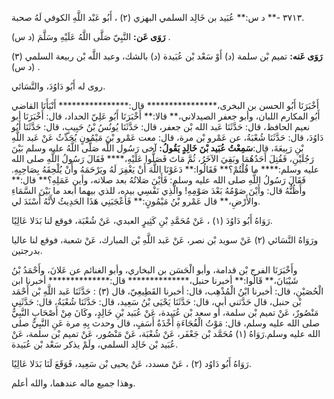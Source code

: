 ٣٧١٣ -** د س:** عُبَيد بن خَالِد السلمي البهزي (٢) ، أَبُو عَبْد اللَّهِ الكوفي لَهُ صحبة.

**رَوَى عَن:** النَّبِيّ صَلَّى اللَّهُ عَلَيْهِ وسَلَّمَ (د س) .

**رَوَى عَنه:** تميم بْن سلمة (د) أَوْ سَعْد بْن عُبَيدة (د) بالشك، وعبد اللَّه بْن ربيعة السلمي (٣) (د س) .

روى له أَبُو دَاوُدَ، والنَّسَائي.

أَخْبَرَنَا أَبُو الحسن بن البخرى،**************** قال:**************** أَنْبَأَنَا القاضي أَبُو المكارم اللبان، وأبو جعفر الصيدلاني،** قالا:** أَخْبَرَنَا أَبُو عَلِيّ الحداد، قال: أَخْبَرَنَا أبو نعيم الحافظ، قال: حَدَّثَنَا عَبد الله بْن جعفر، قال: حَدَّثَنَا يُونُسُ بْنُ حَبِيبٍ، قال: حَدَّثَنَا أَبُو دَاوُدَ، قال: حَدَّثَنَا شُعْبَةُ، عن عَمْرو بْن مرة، قال: معت عَمْرو بْنَ مَيْمُونٍ يُحَدِّثُ عَنْ عَبد اللَّهِ بْنِ رَبِيعَةَ، قال:**سَمِعْتُ عُبَيد بْنَ خَالِدٍ يَقُولُ:** آخى رَسُول اللَّه صَلَّى اللَّهُ عليه وسلم بَيْنَ رَجُلَيْنِ، فَقُتِلَ أَحَدُهُمَا وبَقِيَ الآخَرُ، ثُمَّ مَاتَ فَصَلُّوا عَلَيْهِ،**** فَقَالَ رَسُولُ اللَّهِ صلى الله عليه وسلم:**** ما قُلْتُمْ؟** فَقَالُوا:** دَعَوْنَا اللَّهَ أَنْ يَغْفِرَ لَهُ ويَرْحَمَهُ وأَنْ يُلْحِقَهُ بِصَاحِبِهِ. فَقَالَ رَسُولُ اللَّهِ صلى الله عليه وسلم: فَأَيْنَ صَلاتُهُ بعد صلاته، وأين عَمَلِهِ؟** قال:** وأَظُنُّهُ قال: وأَيْنَ صَوْمُهُ بَعْدَ صَوْمِهِ! والَّذِي نَفْسِي بيده، للذي بيهما أبعد ما بَيْنَ السَّمَاءِ والأَرْضِ،** قال عَمْرو بْنُ مَيْمُونٍ:** فَأَعْجَبَنِي هَذَا الحَدِيثُ لأَنَّهُ أَسْنَدَ لي.

رَوَاهُ أَبُو دَاوُدَ (١) ، عَنْ مُحَمَّدِ بْنِ كَثِيرٍ العبدي، عَنْ شُعْبَة، فوقع لنا بَدَلا عَالِيًا.

ورَوَاهُ النَّسَائي (٢) عَنْ سويد بْن نصر، عَنْ عَبد اللَّهِ بْن المبارك، عَنْ شعبة، فوقع لنا عاليا بدرجتين.

وأَخْبَرَنَا الفرج بْن قدامة، وأبو الْحَسَن بن البخاري، وأبو الغنائم عن عَلانَ، وأَحْمَدُ بْنُ شَيْبَانَ،** قَالُوا:** أخبرنا حنبل،************** قال:************** أخبرنا ابن الْحُصَيْنِ، قال: أخبرنا ابْنُ الْمُذْهِب، قال: أخبرنا القَطِيعِيّ، قال (٣) : حَدَّثَنَا عَبد اللَّهِ بْن أَحْمَد بْن حنبل، قال حَدَّثني أبي، قال: حَدَّثَنَا يَحْيَى بْنُ سَعِيد، قال: حَدَّثَنَا شُعْبَةُ، قال: حَدَّثَنِي مَنْصُورٌ، عَنْ تميم بْن سلمة، أو سعد بْن عُبَيدة، عَنْ عُبَيد بْنِ خَالِدٍ، وكَانَ مِنْ أَصْحَابِ النَّبِيُّ صلى الله عليه وسلم، قال: مَوْتُ الْفُجَاءَةِ أَخْذَةُ أَسَفٍ، قال وحدث بِهِ مرة عَنِ النَّبِيُّ صلى الله عليه وسلم.رَوَاهُ (١) مُحَمَّد بْن جَعْفَر، عَنْ شُعْبَة، عَنْ مَنْصُور، عَنْ تميم بْن سلمة، عَنْ عُبَيد بْن خَالِد السلمي، ولَمْ يذكر سَعْد بْن عُبَيدة.

رَوَاهُ أَبُو دَاوُد (٢) ، عَنْ مسدد، عَنْ يحيى بْن سَعِيد، فَوَقَعَ لَنَا بَدَلا عَالِيًا.

وهذا جميع ماله عندهما، والله أعلم.